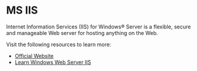 # MS IIS

Internet Information Services (IIS) for Windows® Server is a flexible, secure and manageable Web server for hosting anything on the Web.

Visit the following resources to learn more:

- [Official Website](https://www.iis.net/)
- [Learn Windows Web Server IIS](https://www.youtube.com/watch?v=1VdxPWwtISA)
